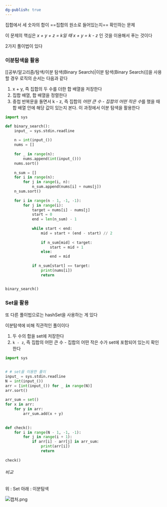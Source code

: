 ```yaml
---
dg-publish: true
---
```

집합에서 세 숫자의 합이 ==집합의 원소로 들어있는지== 확인하는 문제

이 문제의 핵심은
*x + y + z = k일 때 x + y = k - z* 인 것을 이용해서 푸는 것이다

2가지 풀이법이 있다

### 이분탐색을 활용

[[공부/알고리즘/탐색/이분 탐색(Binary Search)\|이분 탐색(Binary Search)]]을 사용할 경우
로직의 순서는 다음과 같다

1) x + y, 즉 집합의 두 수를 더한 합 배열을 저장한다
2) 집합 배열, 합 배열을 정렬한다
3) 중첩 반복문을 돌면서 k - z, 즉 집합의 *어떤 큰 수 - 집합의 어떤 작은 수*를 했을 때
   합 배열 안에 해당 값이 있는지 본다. 이 과정에서 이분 탐색을 활용한다

```python
import sys

def binary_search():  
    input_ = sys.stdin.readline  
  
    n = int(input_())  
    nums = []  
  
    for _ in range(n):  
        nums.append(int(input_()))  
    nums.sort()  
  
    n_sum = []  
    for i in range(n):  
        for j in range(i, n):  
            n_sum.append(nums[i] + nums[j])  
    n_sum.sort()  
  
    for i in range(n - 1, -1, -1):  
        for j in range(i):  
            target = nums[i] - nums[j]  
            start = 0  
            end = len(n_sum) - 1  
  
            while start < end:  
                mid = start + (end - start) // 2  
  
                if n_sum[mid] < target:  
                    start = mid + 1  
                else:  
                    end = mid  
  
            if n_sum[start] == target:  
                print(nums[i])  
                return  
  
  
binary_search()
```


### Set을 활용

또 다른 풀이법으로는 hashSet을 사용하는 게 있다

이분탐색에 비해 직관적인 풀이이다

1)  두 수의 합을 set에 저장한다
2) `k - z`, 즉 집합의 어떤 큰 수 - 집합의 어떤 작은 수가 set에 포함되어 있는지 확인한다


```python
import sys  
  
  
# # set을 이용한 풀이  
input_ = sys.stdin.readline  
N = int(input_())  
arr = [int(input_()) for _ in range(N)]  
arr.sort()  
  
arr_sum = set()  
for x in arr:  
    for y in arr:  
        arr_sum.add(x + y)  
  
  
def check():  
    for i in range(N - 1, -1, -1):  
        for j in range(i + 1):  
            if arr[i] - arr[j] in arr_sum:  
                print(arr[i])
                return  
  
check()  
```

###### 비교

위 : Set
아래 : 이분탐색

![캡처.png](/img/user/%EC%B2%A8%EB%B6%80%ED%8C%8C%EC%9D%BC/%EC%BA%A1%EC%B2%98.png)